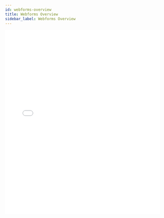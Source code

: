 ```yaml
---
id: webforms-overview
title: Webforms Overview
sidebar_label: Webforms Overview
---
```


<iframe src="//fast.wistia.net/embed/iframe/hbhrs0m1ko?videoFoam=true"
allowtransparency="true" frameBorder="0" scrolling="no" className="wistia_embed"
name="wistia_embed" allowFullScreen  width="100%" height="600"></iframe>
<script src="//fast.wistia.net/assets/external/iframe-api-v1.js"></script>
<br/>